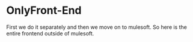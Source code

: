 # OnlyFront-End
First we do it separately and then we move on to mulesoft. So here is the entire frontend outside of mulesoft.
